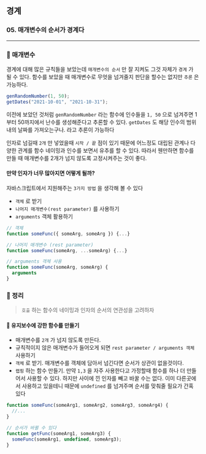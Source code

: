 ## 경계

### 05. 매개변수의 순서가 경계다

---

### 📌 매개변수

경계에 대해 많은 규칙들을 보았는데 `매개변수의 순서` 만 잘 지켜도 그것 자체가 `경계` 가 될 수 있다.
함수를 보았을 때 매개변수로 무엇을 넘겨줄지 판단을 할수는 없지만 `추론` 은 가능하다.

```js
genRandomNumber(1, 50);
getDates("2021-10-01", "2021-10-31");
```

이전에 보았던 것처럼 `genRandomNumber` 라는 함수에 인수들을 `1, 50` 으로 넘겨주면 1부터 50까지에서 난수를 생성해준다고 추론할 수 있다.
`getDates` 도 해당 인수의 범위내의 날짜를 가져오는구나. 라고 추론이 가능하다

인자로 넘길때 `2개` 만 넣었을때 `시작 / 끝` 점이 있기 때문에 어느정도 대립된 관계나 다양한 관계를 함수 네이밍과 인수를 보면서 유추를 할 수 있다. 따라서 웬만하면 함수를 만들 때 매개변수를 2개가 넘지 않도록 고정시켜주는 것이 좋다.

#### 만약 인자가 너무 많아지면 어떻게 될까?

자바스크립트에서 지원해주는 `3가지 방법` 을 생각해 볼 수 있다

- `객체` 로 받기
- `나머지 매개변수(rest parameter)` 를 사용하기
- `arguments` 객체 활용하기

```js
// 객체
function someFunc({ someArg, someArg }) {...}

// 나머지 매개변수 (rest parameter)
function someFunc(someArg, ...someArg) {...}

// arguments 객체 사용
function someFunc(someArg, someArg) {
  arguments
}
```

### 📌 정리

> `호출` 하는 함수의 네이밍과 인자의 순서의 연관성을 고려하자

#### 📍 유지보수에 강한 함수를 만들기

- 매개변수를 `2개` 가 넘지 않도록 만든다.
- 규칙적이지 않은 매개변수가 들어오게 되면 `rest parameter / arguments 객체` 사용하기
- `객체` 로 받기. 매개변수를 객체에 담아서 넘긴다면 순서가 상관이 없을것이다.
- `랩핑` 하는 함수 만들기. 만약 `1,3` 을 자주 사용한다고 가정할때 함수를 하나 더 만들어서 사용할 수 있다. 하지만 사이에 낀 인자를 빼고 바꿀 수는 없다. 이미 다른곳에서 사용하고 있을테니 때문에 `undefined` 를 넘겨주며 순서를 맞춰줄 필요가 간혹 있다

```js
function someFunc(someArg1, someArg2, someArg3, someArg4) {
  //...
}

// 순서가 바뀔 수 있다
function getFunc(someArg1, someArg3) {
  someFunc(someArg1, undefined, someArg3);
}
```
